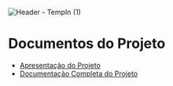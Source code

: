 ![Header - TempIn (1)](https://github.com/iannovais/tiaw-tempin/assets/136115980/d56207a0-0cd5-49e1-8c99-fc37ae5c3786)

# Documentos do Projeto

* [Apresentação do Projeto](https://github.com/iannovais/tiaw-tempin/tree/main/docs/Apresenta%C3%A7%C3%A3o)
* [Documentação Completa do Projeto](https://github.com/iannovais/tiaw-tempin/tree/main/docs/Documenta%C3%A7%C3%A3o)

